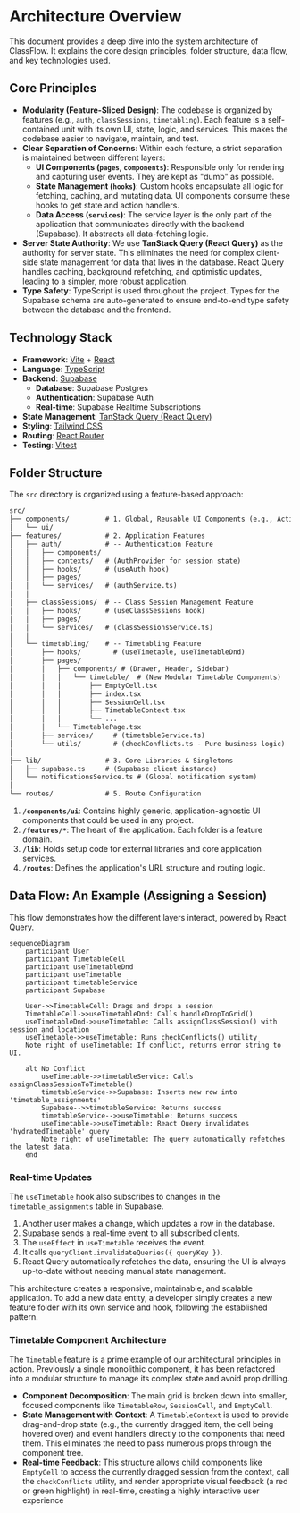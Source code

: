 # Architecture Overview

This document provides a deep dive into the system architecture of ClassFlow. It explains the core design principles, folder structure, data flow, and key technologies used.

## Core Principles

- **Modularity (Feature-Sliced Design)**: The codebase is organized by features (e.g., `auth`, `classSessions`, `timetabling`). Each feature is a self-contained unit with its own UI, state, logic, and services. This makes the codebase easier to navigate, maintain, and test.
- **Clear Separation of Concerns**: Within each feature, a strict separation is maintained between different layers:
  - **UI Components (`pages`, `components`)**: Responsible only for rendering and capturing user events. They are kept as "dumb" as possible.
  - **State Management (`hooks`)**: Custom hooks encapsulate all logic for fetching, caching, and mutating data. UI components consume these hooks to get state and action handlers.
  - **Data Access (`services`)**: The service layer is the only part of the application that communicates directly with the backend (Supabase). It abstracts all data-fetching logic.
- **Server State Authority**: We use **TanStack Query (React Query)** as the authority for server state. This eliminates the need for complex client-side state management for data that lives in the database. React Query handles caching, background refetching, and optimistic updates, leading to a simpler, more robust application.
- **Type Safety**: TypeScript is used throughout the project. Types for the Supabase schema are auto-generated to ensure end-to-end type safety between the database and the frontend.

## Technology Stack

- **Framework**: [Vite](https://vitejs.dev/) + [React](https://reactjs.org/)
- **Language**: [TypeScript](https://www.typescriptlang.org/)
- **Backend**: [Supabase](https://supabase.com/)
  - **Database**: Supabase Postgres
  - **Authentication**: Supabase Auth
  - **Real-time**: Supabase Realtime Subscriptions
- **State Management**: [TanStack Query (React Query)](https://tanstack.com/query/latest)
- **Styling**: [Tailwind CSS](https://tailwindcss.com/)
- **Routing**: [React Router](https://reactrouter.com/)
- **Testing**: [Vitest](https://vitest.dev/)

## Folder Structure

The `src` directory is organized using a feature-based approach:

```txt
src/
├── components/         # 1. Global, Reusable UI Components (e.g., ActionButton, FormField)
│   └── ui/
├── features/           # 2. Application Features
│   ├── auth/           # -- Authentication Feature
│   │   ├── components/
│   │   ├── contexts/   # (AuthProvider for session state)
│   │   ├── hooks/      # (useAuth hook)
│   │   ├── pages/
│   │   └── services/   # (authService.ts)
│   │
│   ├── classSessions/  # -- Class Session Management Feature
│   │   ├── hooks/      # (useClassSessions hook)
│   │   ├── pages/
│   │   └── services/   # (classSessionsService.ts)
│   │
│   └── timetabling/    # -- Timetabling Feature
│       ├── hooks/        # (useTimetable, useTimetableDnd)
│       ├── pages/
│       │   ├── components/ # (Drawer, Header, Sidebar)
│       │   │   └── timetable/  # (New Modular Timetable Components)
│       │   │       ├── EmptyCell.tsx
│       │   │       ├── index.tsx
│       │   │       ├── SessionCell.tsx
│       │   │       ├── TimetableContext.tsx
│       │   │       └── ...
│       │   └── TimetablePage.tsx
│       ├── services/     # (timetableService.ts)
│       └── utils/        # (checkConflicts.ts - Pure business logic)
│
├── lib/                # 3. Core Libraries & Singletons
│   ├── supabase.ts     # (Supabase client instance)
│   └── notificationsService.ts # (Global notification system)
│
└── routes/             # 5. Route Configuration
```

1. **`/components/ui`**: Contains highly generic, application-agnostic UI components that could be used in any project.
2. **`/features/*`**: The heart of the application. Each folder is a feature domain.
3. **`/lib`**: Holds setup code for external libraries and core application services.
4. **`/routes`**: Defines the application's URL structure and routing logic.

## Data Flow: An Example (Assigning a Session)

This flow demonstrates how the different layers interact, powered by React Query.

```mermaid
sequenceDiagram
    participant User
    participant TimetableCell
    participant useTimetableDnd
    participant useTimetable
    participant timetableService
    participant Supabase

    User->>TimetableCell: Drags and drops a session
    TimetableCell->>useTimetableDnd: Calls handleDropToGrid()
    useTimetableDnd->>useTimetable: Calls assignClassSession() with session and location
    useTimetable->>useTimetable: Runs checkConflicts() utility
    Note right of useTimetable: If conflict, returns error string to UI.

    alt No Conflict
        useTimetable->>timetableService: Calls assignClassSessionToTimetable()
        timetableService->>Supabase: Inserts new row into 'timetable_assignments'
        Supabase-->>timetableService: Returns success
        timetableService-->>useTimetable: Returns success
        useTimetable->>useTimetable: React Query invalidates 'hydratedTimetable' query
        Note right of useTimetable: The query automatically refetches the latest data.
    end
```

### Real-time Updates

The `useTimetable` hook also subscribes to changes in the `timetable_assignments` table in Supabase.

1. Another user makes a change, which updates a row in the database.
2. Supabase sends a real-time event to all subscribed clients.
3. The `useEffect` in `useTimetable` receives the event.
4. It calls `queryClient.invalidateQueries({ queryKey })`.
5. React Query automatically refetches the data, ensuring the UI is always up-to-date without needing manual state management.

This architecture creates a responsive, maintainable, and scalable application. To add a new data entity, a developer simply creates a new feature folder with its own service and hook, following the established pattern.

### Timetable Component Architecture

The `Timetable` feature is a prime example of our architectural principles in action. Previously a single monolithic component, it has been refactored into a modular structure to manage its complex state and avoid prop drilling.

- **Component Decomposition**: The main grid is broken down into smaller, focused components like `TimetableRow`, `SessionCell`, and `EmptyCell`.
- **State Management with Context**: A `TimetableContext` is used to provide drag-and-drop state (e.g., the currently dragged item, the cell being hovered over) and event handlers directly to the components that need them. This eliminates the need to pass numerous props through the component tree.
- **Real-time Feedback**: This structure allows child components like `EmptyCell` to access the currently dragged session from the context, call the `checkConflicts` utility, and render appropriate visual feedback (a red or green highlight) in real-time, creating a highly interactive user experience
